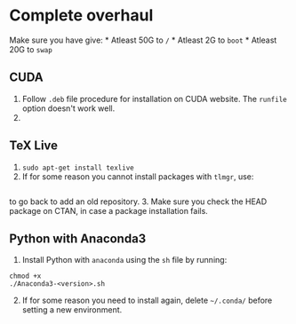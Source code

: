 # Complete overhaul

Make sure you have give:
    * Atleast 50G to `/`
    * Atleast 2G to `boot`
    * Atleast 20G to `swap`
## CUDA
1. Follow `.deb` file procedure for installation on CUDA website. The `runfile` option doesn't work well.
2. 

## TeX Live
1. `sudo apt-get install texlive`
2. If for some reason you cannot install packages with `tlmgr`, use: 
```sudo tlmgr option repository ftp://tug.org/historic/systems/texlive/2017/tlnet-final
```
to go back to add an old repository.
3. Make sure you check the HEAD package on CTAN, in case a package installation fails.

## Python with Anaconda3
1. Install Python with `anaconda` using the `sh` file by running:
```
chmod +x
./Anaconda3-<version>.sh
```
2. If for some reason you need to install again, delete `~/.conda/` before setting a new environment.

